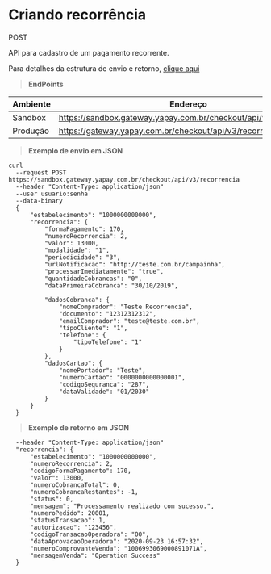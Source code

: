 # Criando recorrência

<span class="post">POST</span>

API para cadastro de um pagamento recorrente.

Para detalhes da estrutura de envio e retorno, [clique aqui](tabela-recorrencia.md?id=criação-de-recorrencia)

> **EndPoints**

Ambiente | Endereço
-------- | ---------
Sandbox  |https://sandbox.gateway.yapay.com.br/checkout/api/v3/recorrencia
Produção |https://gateway.yapay.com.br/checkout/api/v3/recorrencia


> **Exemplo de envio em JSON**

```curl
curl
  --request POST https://sandbox.gateway.yapay.com.br/checkout/api/v3/recorrencia
  --header "Content-Type: application/json"
  --user usuario:senha
  --data-binary
  {
      "estabelecimento": "1000000000000",
      "recorrencia": {
          "formaPagamento": 170,
          "numeroRecorrencia": 2,
          "valor": 13000,
          "modalidade": "1",
          "periodicidade": "3",
          "urlNotificacao": "http://teste.com.br/campainha",
          "processarImediatamente": "true",
          "quantidadeCobrancas": "0",
          "dataPrimeiraCobranca": "30/10/2019",

          "dadosCobranca": {
              "nomeComprador": "Teste Recorrencia",
              "documento": "12312312312",
              "emailComprador": "teste@teste.com.br",
              "tipoCliente": "1",
              "telefone": {
                  "tipoTelefone": "1"
              }
          },
          "dadosCartao": {
              "nomePortador": "Teste",
              "numeroCartao": "0000000000000001",
              "codigoSeguranca": "287",
              "dataValidade": "01/2030"
          }
      }
  }
```

> **Exemplo de retorno em JSON**

```curl
  --header "Content-Type: application/json"
  "recorrencia": {
      "estabelecimento": "1000000000000",
      "numeroRecorrencia": 2,
      "codigoFormaPagamento": 170,
      "valor": 13000,
      "numeroCobrancaTotal": 0,
      "numeroCobrancaRestantes": -1,
      "status": 0,
      "mensagem": "Processamento realizado com sucesso.",
      "numeroPedido": 20001,
      "statusTransacao": 1,
      "autorizacao": "123456",
      "codigoTransacaoOperadora": "00",
      "dataAprovacaoOperadora": "2020-09-23 16:57:32",
      "numeroComprovanteVenda": "1006993069000891071A",
      "mensagemVenda": "Operation Success"
  }
```
